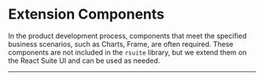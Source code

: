 # Extension Components

In the product development process, components that meet the specified business scenarios, such as Charts, Frame, are often required. These components are not included in the `rsuite` library, but we extend them on the React Suite UI and can be used as needed.

---
